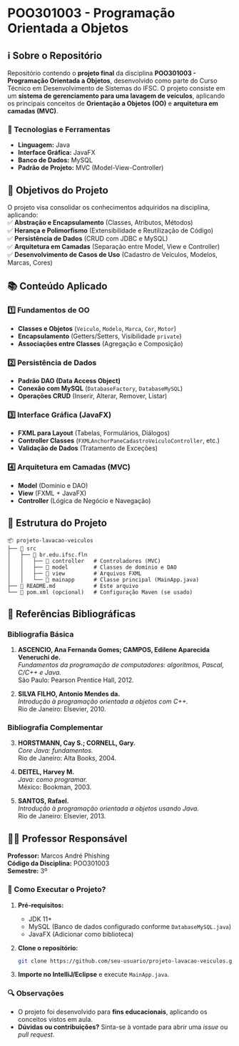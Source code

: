# **POO301003 - Programação Orientada a Objetos**  

## **ℹ️ Sobre o Repositório**  
Repositório contendo o **projeto final** da disciplina **POO301003 - Programação Orientada a Objetos**, desenvolvido como parte do Curso Técnico em Desenvolvimento de Sistemas do IFSC. O projeto consiste em um **sistema de gerenciamento para uma lavagem de veículos**, aplicando os principais conceitos de **Orientação a Objetos (OO)** e **arquitetura em camadas (MVC)**.  

### **🔧 Tecnologias e Ferramentas**  
- **Linguagem:** Java  
- **Interface Gráfica:** JavaFX  
- **Banco de Dados:** MySQL  
- **Padrão de Projeto:** MVC (Model-View-Controller)  

## **🎯 Objetivos do Projeto**  
O projeto visa consolidar os conhecimentos adquiridos na disciplina, aplicando:  
✅ **Abstração e Encapsulamento** (Classes, Atributos, Métodos)  
✅ **Herança e Polimorfismo** (Extensibilidade e Reutilização de Código)  
✅ **Persistência de Dados** (CRUD com JDBC e MySQL)  
✅ **Arquitetura em Camadas** (Separação entre Model, View e Controller)  
✅ **Desenvolvimento de Casos de Uso** (Cadastro de Veículos, Modelos, Marcas, Cores)  

## **📚 Conteúdo Aplicado**  

### **1️⃣ Fundamentos de OO**  
- **Classes e Objetos** (`Veiculo`, `Modelo`, `Marca`, `Cor`, `Motor`)  
- **Encapsulamento** (Getters/Setters, Visibilidade `private`)  
- **Associações entre Classes** (Agregação e Composição)  

### **2️⃣ Persistência de Dados**  
- **Padrão DAO (Data Access Object)**  
- **Conexão com MySQL** (`DatabaseFactory`, `DatabaseMySQL`)  
- **Operações CRUD** (Inserir, Alterar, Remover, Listar)  

### **3️⃣ Interface Gráfica (JavaFX)**  
- **FXML para Layout** (Tabelas, Formulários, Diálogos)  
- **Controller Classes** (`FXMLAnchorPaneCadastroVeiculoController`, etc.)  
- **Validação de Dados** (Tratamento de Exceções)  

### **4️⃣ Arquitetura em Camadas (MVC)**  
- **Model** (Domínio e DAO)  
- **View** (FXML + JavaFX)  
- **Controller** (Lógica de Negócio e Navegação)  

## **📂 Estrutura do Projeto**  

```
📦 projeto-lavacao-veiculos  
├── 📂 src  
│   ├── 📂 br.edu.ifsc.fln  
│   │   ├── 📂 controller   # Controladores (MVC)  
│   │   ├── 📂 model        # Classes de domínio e DAO  
│   │   ├── 📂 view         # Arquivos FXML  
│   │   └── 📂 mainapp      # Classe principal (MainApp.java)  
├── 📜 README.md            # Este arquivo  
└── 📜 pom.xml (opcional)   # Configuração Maven (se usado)  
```

## **📖 Referências Bibliográficas**  

### **Bibliografia Básica**  
1. **ASCENCIO, Ana Fernanda Gomes; CAMPOS, Edilene Aparecida Veneruchi de.**  
   *Fundamentos da programação de computadores: algoritmos, Pascal, C/C++ e Java.*  
   São Paulo: Pearson Prentice Hall, 2012.  

2. **SILVA FILHO, Antonio Mendes da.**  
   *Introdução à programação orientada a objetos com C++.*  
   Rio de Janeiro: Elsevier, 2010.  

### **Bibliografia Complementar**  
3. **HORSTMANN, Cay S.; CORNELL, Gary.**  
   *Core Java: fundamentos.*  
   Rio de Janeiro: Alta Books, 2004.  

4. **DEITEL, Harvey M.**  
   *Java: como programar.*  
   México: Bookman, 2003.  

5. **SANTOS, Rafael.**  
   *Introdução à programação orientada a objetos usando Java.*  
   Rio de Janeiro: Elsevier, 2013.  

## **👨‍🏫 Professor Responsável**  
**Professor:** Marcos André Phishing  
**Código da Disciplina:** POO301003   
**Semestre:** 3º  

### **🚀 Como Executar o Projeto?**  
1. **Pré-requisitos:**  
   - JDK 11+  
   - MySQL (Banco de dados configurado conforme `DatabaseMySQL.java`)  
   - JavaFX (Adicionar como biblioteca)  

2. **Clone o repositório:**  
   ```bash
   git clone https://github.com/seu-usuario/projeto-lavacao-veiculos.git
   ```

3. **Importe no IntelliJ/Eclipse** e execute `MainApp.java`.  

### **🔍 Observações**  
- O projeto foi desenvolvido para **fins educacionais**, aplicando os conceitos vistos em aula.  
- **Dúvidas ou contribuições?** Sinta-se à vontade para abrir uma *issue* ou *pull request*.  
